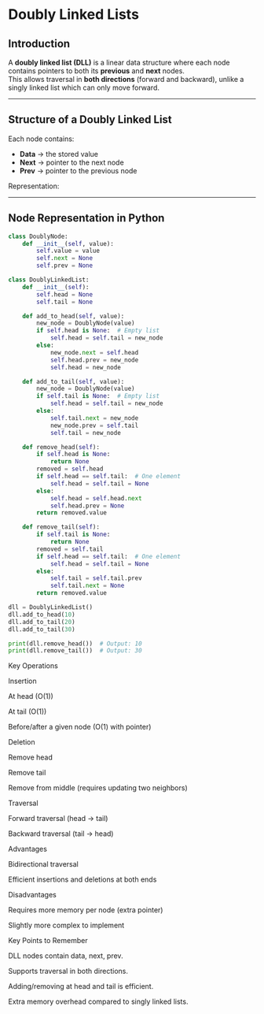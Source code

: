 # Doubly Linked Lists  

## Introduction  
A **doubly linked list (DLL)** is a linear data structure where each node contains pointers to both its **previous** and **next** nodes.  
This allows traversal in **both directions** (forward and backward), unlike a singly linked list which can only move forward.  

---

## Structure of a Doubly Linked List  

Each node contains:  
- **Data** → the stored value  
- **Next** → pointer to the next node  
- **Prev** → pointer to the previous node  

Representation:  

---

## Node Representation in Python  

```python
class DoublyNode:
    def __init__(self, value):
        self.value = value
        self.next = None
        self.prev = None

class DoublyLinkedList:
    def __init__(self):
        self.head = None
        self.tail = None

    def add_to_head(self, value):
        new_node = DoublyNode(value)
        if self.head is None:  # Empty list
            self.head = self.tail = new_node
        else:
            new_node.next = self.head
            self.head.prev = new_node
            self.head = new_node

    def add_to_tail(self, value):
        new_node = DoublyNode(value)
        if self.tail is None:  # Empty list
            self.head = self.tail = new_node
        else:
            self.tail.next = new_node
            new_node.prev = self.tail
            self.tail = new_node

    def remove_head(self):
        if self.head is None:
            return None
        removed = self.head
        if self.head == self.tail:  # One element
            self.head = self.tail = None
        else:
            self.head = self.head.next
            self.head.prev = None
        return removed.value

    def remove_tail(self):
        if self.tail is None:
            return None
        removed = self.tail
        if self.head == self.tail:  # One element
            self.head = self.tail = None
        else:
            self.tail = self.tail.prev
            self.tail.next = None
        return removed.value

dll = DoublyLinkedList()
dll.add_to_head(10)
dll.add_to_tail(20)
dll.add_to_tail(30)

print(dll.remove_head())  # Output: 10
print(dll.remove_tail())  # Output: 30
```

Key Operations

Insertion

At head (O(1))

At tail (O(1))

Before/after a given node (O(1) with pointer)

Deletion

Remove head

Remove tail

Remove from middle (requires updating two neighbors)

Traversal

Forward traversal (head → tail)

Backward traversal (tail → head)

Advantages

Bidirectional traversal

Efficient insertions and deletions at both ends

Disadvantages

Requires more memory per node (extra pointer)

Slightly more complex to implement

Key Points to Remember

DLL nodes contain data, next, prev.

Supports traversal in both directions.

Adding/removing at head and tail is efficient.

Extra memory overhead compared to singly linked lists.